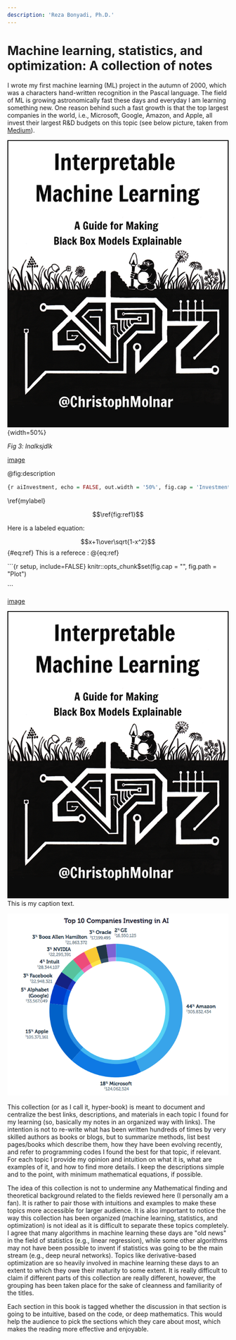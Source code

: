 ```yaml
---
description: 'Reza Bonyadi, Ph.D.'
---
```


# Machine learning, statistics, and optimization: A collection of notes

I wrote my first machine learning \(ML\) project in the autumn of 2000, which was a characters hand-written recognition in the Pascal language. The field of ML is growing astronomically fast these days and everyday I am learning something new. One reason behind such a fast growth is that the top largest companies in the world, i.e., Microsoft, Google, Amazon, and Apple, all invest their largest R&D budgets on this topic \(see below picture, taken from [Medium](https://medium.com/@paysa/artificial-intelligence-ai-tech-talent-race-is-booming-d3e15bde3ba0)\).

![title\_page](.gitbook/assets/title_page.jpg){width=50%}

_Fig 3: lnalksjdlk_ $$\label{fig:ref1}$$

[image](./#title_page)

@fig:description

```R
{r aiInvestment, echo = FALSE, out.width = '50%', fig.cap = 'Investment from different tech companies on AI.'} knitr::include_graphics('images/investment_ai.png')
```



\ref{mylabel}

$$\ref{fig:ref1}$$

Here is a labeled equation:

$$x+1\over\sqrt{1-x^2}$$ {\#eq:ref} This is a referece : @{eq:ref}

\`\`\`{r setup, include=FALSE} knitr::opts\_chunk$set\(fig.cap = "", fig.path = "Plot"\)

\`\`\`

[image](./)

 ![my alt text](.gitbook/assets/title_page.jpg)This is my caption text.

![Figure11 \label{mylabel}](.gitbook/assets/image%20%288%29.png)

This collection \(or as I call it, hyper-book\) is meant to document and centralize the best links, descriptions, and materials in each topic I found for my learning \(so, basically my notes in an organized way with links\). The intention is not to re-write what has been written hundreds of times by very skilled authors as books or blogs, but to summarize methods, list best pages/books which describe them, how they have been evolving recently, and refer to programming codes I found the best for that topic, if relevant. For each topic I provide my opinion and intuition on what it is, what are examples of it, and how to find more details. I keep the descriptions simple and to the point, with minimum mathematical equations, if possible.

The idea of this collection is not to undermine any Mathematical finding and theoretical background related to the fields reviewed here \(I personally am a fan\). It is rather to pair those with intuitions and examples to make these topics more accessible for larger audience. It is also important to notice the way this collection has been organized \(machine learning, statistics, and optimization\) is not ideal as it is difficult to separate these topics completely. I agree that many algorithms in machine learning these days are "old news" in the field of statistics \(e.g., linear regression\), while some other algorithms may not have been possible to invent if statistics was going to be the main stream \(e.g., deep neural networks\). Topics like derivative-based optimization are so heavily involved in machine learning these days to an extent to which they owe their maturity to some extent. It is really difficult to claim if different parts of this collection are really different, however, the grouping has been taken place for the sake of cleanness and familiarity of the titles.

Each section in this book is tagged whether the discussion in that section is going to be intuitive, based on the code, or deep mathematics. This would help the audience to pick the sections which they care about most, which makes the reading more effective and enjoyable.

